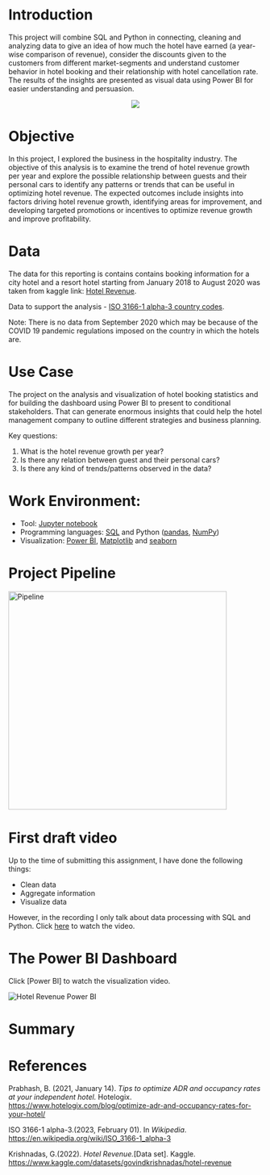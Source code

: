 # Introduction
This project will combine SQL and Python in connecting, cleaning and analyzing data to give an idea of how much the hotel have earned (a year-wise comparison of revenue), consider the discounts given to the customers from different market-segments and understand customer behavior in hotel booking and their relationship with hotel cancellation rate. The results of the insights are presented as visual data using Power BI for easier understanding and persuasion.

<div align="center"><img src=https://user-images.githubusercontent.com/122539964/231317969-cd822ba4-da81-4193-9b61-8dae6fc13335.jpg></div>

# Objective
In this project, I explored the business in the hospitality industry. The objective of this analysis is to examine the trend of hotel revenue growth per year and explore the possible relationship between guests and their personal cars to identify any patterns or trends that can be useful in optimizing hotel revenue. The expected outcomes include insights into factors driving hotel revenue growth, identifying areas for improvement, and developing targeted promotions or incentives to optimize revenue growth and improve profitability.

# Data
The data for this reporting is contains contains booking information for a city hotel and a resort hotel starting from January 2018 to August 2020 was taken from kaggle link: 
[Hotel Revenue](https://www.kaggle.com/datasets/govindkrishnadas/hotel-revenue).

Data to support the analysis - [ISO 3166-1 alpha-3 country codes](https://en.wikipedia.org/wiki/ISO_3166-1_alpha-3).

Note: There is no data from September 2020 which may be because of the COVID 19 pandemic regulations imposed on the country in which the hotels are. 

# Use Case
The project on the analysis and visualization of hotel booking statistics and for building the dashboard using Power BI to present to conditional stakeholders. That can generate enormous insights that could help the hotel management company to outline different strategies and business planning.

Key questions:
1) What is the hotel revenue growth per year?
3) Is there any relation between guest and their personal cars? 
4) Is there any kind of trends/patterns observed in the data?

# Work Environment:
* Tool: [Jupyter notebook](https://jupyter.org/)
* Programming languages: [SQL](https://www.w3schools.com/sql/sql_intro.asp) and Python ([pandas](https://pypi.org/project/pandas/), [NumPy](https://numpy.org/))
* Visualization: [Power BI](https://powerbi.microsoft.com/en-ca/), [Matplotlib](https://matplotlib.org/) and [seaborn](https://seaborn.pydata.org)

# Project Pipeline
<img width="433" alt="Pipeline" src="https://user-images.githubusercontent.com/122539964/231315002-b1f994c5-33d7-4524-992b-d074663e53a0.png">

# First draft video
Up to the time of submitting this assignment, I have done the following things:
* Clean data
* Aggregate information
* Visualize data

However, in the recording I only talk about data processing with SQL and Python.
Click [here](https://clipchamp.com/watch/PPPYXB2mFar?_ga=2.218129817.1805101923.1681075619-885440277.1680792763](https://clipchamp.com/watch/PPPYXB2mFar?_ga=2.218129817.1805101923.1681075619-885440277.1680792763)) to watch the video.

# The Power BI Dashboard

Click [Power BI] to watch the visualization video.

![Hotel Revenue Power BI](https://user-images.githubusercontent.com/122539964/232811624-38b3a2ad-d983-4a86-9094-e15e700cfb38.png)

# Summary

# References
Prabhash, B. (2021, January 14). _Tips to optimize ADR and occupancy rates at your independent hotel._ Hotelogix. https://www.hotelogix.com/blog/optimize-adr-and-occupancy-rates-for-your-hotel/

ISO 3166-1 alpha-3.(2023, February 01). In _Wikipedia_. https://en.wikipedia.org/wiki/ISO_3166-1_alpha-3  

Krishnadas, G.(2022). _Hotel Revenue._[Data set]. Kaggle. https://www.kaggle.com/datasets/govindkrishnadas/hotel-revenue
